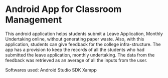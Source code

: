 # Android App for Classroom Management

This android application helps students submit a Leave Application, Monthly Undertaking online, without generating paper waste. 
Also, with this application, students can give feedback for the college infra-structure. 
The app has a provision to keep the records of all the students who had submitted the leave application, monthly undertaking. 
The data from the feedback was retrieved as an average of all the inputs from the user.

Softwares used:
Android Studio SDK
Xampp
